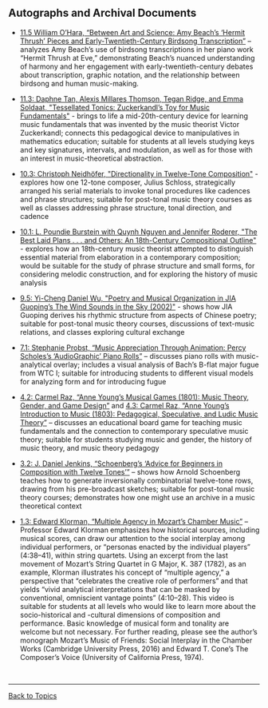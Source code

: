 ## Autographs and Archival Documents

- [11.5 William O’Hara, “Between Art and Science: Amy Beach’s ‘Hermit Thrush’ Pieces and Early-Twentieth-Century Birdsong Transcription”](volume11.html#between-art-and-science-amy-beachs-hermit-thrush-pieces-and-early-twentieth-century-birdsong-transcription) – analyzes Amy Beach’s use of birdsong transcriptions in her piano work “Hermit Thrush at Eve,” demonstrating Beach’s nuanced understanding of harmony and her engagement with early-twentieth-century debates about transcription, graphic notation, and the relationship between birdsong and human music-making.

- [11.3: Daphne Tan, Alexis Millares Thomson, Tegan Ridge, and Emma Soldaat, "Tessellated Tonics: Zuckerkandl’s Toy for Music Fundamentals"](https://www.smt-v.org/archives/volume11.html#tessellated-tonics-zuckerkandls-toy-for-music-fundamentals) - brings to life a mid-20th-century device for learning music fundamentals that was invented by the music theorist Victor Zuckerkandl; connects this pedagogical device to manipulatives in mathematics education; suitable for students at all levels studying keys and key signatures, intervals, and modulation, as well as for those with an interest in music-theoretical abstraction.
  
- [10.3: Christoph Neidhöfer, "Directionality in Twelve-Tone Composition"](https://www.smt-v.org/archives/volume10.htmlvolume10.html#directionality-in-twelve-tone-composition) - explores how one 12-tone composer, Julius Schloss, strategically arranged his serial materials to invoke tonal procedures like cadences and phrase structures; suitable for post-tonal music theory courses as well as classes addressing phrase structure, tonal direction, and cadence
  
- [10.1: L. Poundie Burstein with Quynh Nguyen and Jennifer Roderer, "The Best Laid Plans . . . and Others: An 18th-Century Compositional Outline"](https://www.smt-v.org/archives/volume10.htmlvolume10.html#the-best-laid-plans-and-others-an-18th-century-compositional-outline) - explores how an 18th-century music theorist attempted to distinguish essential material from elaboration in a contemporary composition; would be suitable for the study of phrase structure and small forms, for considering melodic construction, and for exploring the history of music analysis

- [9.5: Yi-Cheng Daniel Wu, "Poetry and Musical Organization in JIA Guoping’s The Wind Sounds in the Sky (2002)"](http://www.smt-v.org/archives/volume9.html#poetry-and-musical-organization-in-jia-guopings-the-wind-sounds-in-the-sky-2002) - shows how JIA Guoping derives his rhythmic structure from aspects of Chinese poetry; suitable for post-tonal music theory courses, discussions of text-music relations, and classes exploring cultural exchange

- [7.1: Stephanie Probst, “Music Appreciation Through Animation: Percy Scholes’s ‘AudioGraphic’ Piano Rolls”](https://www.smt-v.org/archives/volume7.html#music-appreciation-through-animation-percy-scholess-audiographic-piano-rolls) – discusses piano rolls with music-analytical overlay; includes a visual analysis of Bach’s B-flat major fugue from WTC I; suitable for introducing students to different visual models for analyzing form and for introducing fugue

- [4.2: Carmel Raz, “Anne Young’s Musical Games (1801): Music Theory, Gender, and Game Design”](https://www.smt-v.org/archives/volume4.html#anne-youngs-musical-games-1801-music-theory-gender-and-game-design) and [4.3: Carmel Raz, “Anne Young’s Introduction to Music (1803): Pedagogical, Speculative, and Ludic Music Theory”](https://www.smt-v.org/archives/volume4.html#anne-youngs-introduction-to-music-1803-pedagogical-speculative-and-ludic-music-theory) – discusses an educational board game for teaching music fundamentals and the connection to contemporary speculative music theory; suitable for students studying music and gender, the history of music theory, and music theory pedagogy

- [3.2: J. Daniel Jenkins, “Schoenberg’s ‘Advice for Beginners in Composition with Twelve Tones’”](https://www.smt-v.org/archives/volume3.html#schoenbergs-advice-for-beginners-in-composition-with-twelve-tones) – shows how Arnold Schoenberg teaches how to generate inversionally combinatorial twelve-tone rows, drawing from his pre-broadcast sketches; suitable for post-tonal music theory courses; demonstrates how one might use an archive in a music theoretical context

- [1.3: Edward Klorman, “Multiple Agency in Mozart’s Chamber Music”](https://www.smt-v.org/archives/volume1.html#multiple-agency-in-mozarts-chamber-music) – Professor Edward Klorman emphasizes how historical sources, including musical scores, can draw our attention to the social interplay among individual performers, or “personas enacted by the individual players” (4:38–41), within string quartets. Using an excerpt from the last movement of Mozart’s String Quartet in G Major, K. 387 (1782), as an example, Klorman illustrates his concept of “multiple agency,” a perspective that “celebrates the creative role of performers” and that yields “vivid analytical interpretations that can be masked by conventional, omniscient vantage points” (4:10–28). This video is suitable for students at all levels who would like to learn more about the socio-historical and -cultural dimensions of composition and performance. Basic knowledge of musical form and tonality are welcome but not necessary. For further reading, please see the author’s monograph Mozart’s Music of Friends: Social Interplay in the Chamber Works (Cambridge University Press, 2016) and Edward T. Cone’s The Composer’s Voice (University of California Press, 1974).

<p>&nbsp;</p>
<hr>

[Back to Topics](index.html)
